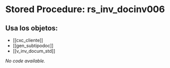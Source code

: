 # Stored Procedure: rs_inv_docinv006

## Usa los objetos:
- [[cxc_cliente]]
- [[gen_subtipodoc]]
- [[v_inv_docum_std]]

*No code available.*
